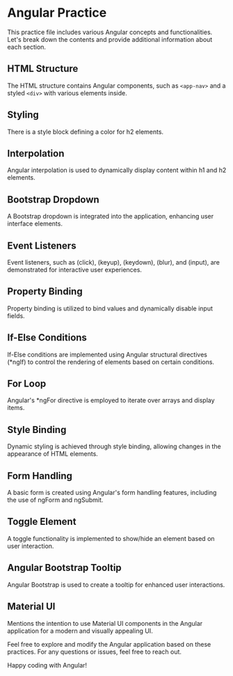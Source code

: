 # Angular Practice

This practice file includes various Angular concepts and functionalities. Let's break down the contents and provide additional information about each section.

## HTML Structure

The HTML structure contains Angular components, such as `<app-nav>` and a styled `<div>` with various elements inside.

## Styling

There is a style block defining a color for h2 elements.

## Interpolation

Angular interpolation is used to dynamically display content within h1 and h2 elements.

## Bootstrap Dropdown

A Bootstrap dropdown is integrated into the application, enhancing user interface elements.

## Event Listeners

Event listeners, such as (click), (keyup), (keydown), (blur), and (input), are demonstrated for interactive user experiences.

## Property Binding

Property binding is utilized to bind values and dynamically disable input fields.

## If-Else Conditions

If-Else conditions are implemented using Angular structural directives (*ngIf) to control the rendering of elements based on certain conditions.

## For Loop

Angular's *ngFor directive is employed to iterate over arrays and display items.

## Style Binding

Dynamic styling is achieved through style binding, allowing changes in the appearance of HTML elements.

## Form Handling

A basic form is created using Angular's form handling features, including the use of ngForm and ngSubmit.

## Toggle Element

A toggle functionality is implemented to show/hide an element based on user interaction.

## Angular Bootstrap Tooltip

Angular Bootstrap is used to create a tooltip for enhanced user interactions.

## Material UI

Mentions the intention to use Material UI components in the Angular application for a modern and visually appealing UI.

Feel free to explore and modify the Angular application based on these practices. For any questions or issues, feel free to reach out.

Happy coding with Angular!
